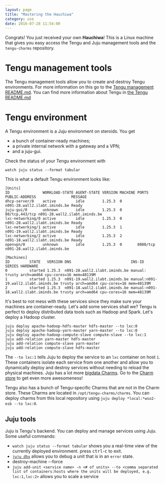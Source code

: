 ```yaml
---
layout: page
title: "Mastering the Hauchiwa"
category: use
date: 2016-07-28 11:54:00
---
```



Congrats! You just received your own **Hauchiwa**! This is a Linux machine that gives you easy access the Tengu and Juju management tools and the `tengu-charms` repository.

# Tengu management tools

The Tengu management tools allow you to create and destroy Tengu environments. For more information on this go to the [Tengu management README.md](https://github.com/galgalesh/tengu-charms/blob/master/charms/layers/hauchiwa/files/tengu_management/README.md). You can find more information about Tengu in [the Tengu README.md](https://github.com/galgalesh/tengu-charms/blob/master/README.md)

# Tengu environment

A Tengu environment is a Juju environment on steroids. You get 

 - a bunch of container-ready machines;
 - a private internal network with a gateway and a VPN;
 - and a juju-gui.

Check the status of your Tengu environment with

    watch juju status --format tabular

This is what a default Tengu environment looks like:

```
[Units]          
ID               WORKLOAD-STATE AGENT-STATE VERSION MACHINE PORTS          PUBLIC-ADDRESS                MESSAGE 
dhcp-server/0    active         idle        1.25.3  0                      n091-28.wall2.ilabt.iminds.be Ready   
juju-gui/0       unknown        idle        1.25.3  0       80/tcp,443/tcp n091-28.wall2.ilabt.iminds.be         
lxc-networking/0 active         idle        1.25.3  0                      n091-28.wall2.ilabt.iminds.be Ready   
lxc-networking/1 active         idle        1.25.3  1                      n091-19.wall2.ilabt.iminds.be Ready   
lxc-networking/2 active         idle        1.25.3  2                      n091-18.wall2.ilabt.iminds.be Ready   
openvpn/0        unknown        idle        1.25.3  0       8080/tcp       n091-28.wall2.ilabt.iminds.be         

[Machines] 
ID         STATE   VERSION DNS                           INS-ID                               SERIES HARDWARE                           
0          started 1.25.3  n091-28.wall2.ilabt.iminds.be manual:                              trusty arch=amd64 cpu-cores=16 mem=48139M 
1          started 1.25.3  n091-19.wall2.ilabt.iminds.be manual:n091-19.wall2.ilabt.iminds.be trusty arch=amd64 cpu-cores=16 mem=48139M 
2          started 1.25.3  n091-18.wall2.ilabt.iminds.be manual:n091-18.wall2.ilabt.iminds.be trusty arch=amd64 cpu-cores=16 mem=48139M 
```

It's best to not mess with these services since they make sure your machines are container-ready. Let's add some services shall we? Tengu is perfect to deploy distributed data tools such as Hadoop and Spark. Let's deploy a Hadoop cluster.

    juju deploy apache-hadoop-hdfs-master hdfs-master --to lxc:0
    juju deploy apache-hadoop-yarn-master yarn-master --to lxc:0
    juju deploy apache-hadoop-compute-slave compute-slave --to lxc:1
    juju add-relation yarn-master hdfs-master
    juju add-relation compute-slave yarn-master
    juju add-relation compute-slave hdfs-master

The `--to lxc:1` tells Juju to deploy the service to an `lxc` container on host `1`. These containers isolate each service from one another and allow you to dynamically deploy and destroy services without needing to reload the physical machines. Juju has a lot more [bigdata Charms](http://bigdata.juju.solutions/getstarted). Go to the [Charm store](https://jujucharms.com/) to get even more awesomeness!

Tengu also has a bunch of Tengu-specific Charms that are not in the Charm store. These Charms are located in `/opt/tengu-charms/charms`. You can deploy charms from this local repository using `juju deploy *local:*wso2-esb --to lxc:0`.


## Juju tools

Juju is Tengu's backend. You can deploy and manage services using Juju. Some useful commands:

- `watch juju status --format tabular` shows you a real-time view of the currently deployed environment. press <kbd>ctrl</kbd>-<kbd>c</kbd> to exit.
- [`juju dhx`](https://jujucharms.com/docs/1.24/authors-hook-debug-dhx#running-dhx) allows you to debug a unit that is in an `error` state.
- destroy-machine --force
- `juju add-unit <service name> -n <# of units> --to <comma separated list of containers:hosts where the units will be deployed, e.g. lxc:1,lxc:2>` allows you to scale a service
